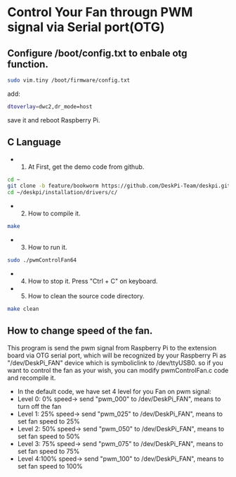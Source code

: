 # Control Your Fan througn PWM signal via Serial port(OTG)
## Configure /boot/config.txt to enbale otg function.
```bash
sudo vim.tiny /boot/firmware/config.txt 
```
add:
```bash
dtoverlay=dwc2,dr_mode=host
```
save it and reboot Raspberry Pi.
## C Language
* 1. At First, get the demo code from github.
```bash
cd ~
git clone -b feature/bookworm https://github.com/DeskPi-Team/deskpi.git
cd ~/deskpi/installation/drivers/c/
```
* 2. How to compile it.
```bash
make 
```
* 3. How to run it.
```bash
sudo ./pwmControlFan64
```
* 4. How to stop it.
Press "Ctrl + C" on keyboard.
* 5. How to clean the source code directory.
```bash
make clean
```
## How to change speed of the fan.
This program is send the pwm signal from Raspberry Pi to the extension board via OTG serial port, which will be recognized by your Raspberry Pi as "/dev/DeskPi_FAN" device which is symboliclink to /dev/ttyUSB0. so if you want to control the fan as your wish, you can modify pwmControlFan.c code and recompile it.
* In the default code, we have set 4 level for you Fan on pwm signal:
* Level 0: 0%  speed-> send "pwm_000" to /dev/DeskPi_FAN", means to turn off the fan 
* Level 1: 25% speed-> send "pwm_025" to /dev/DeskPi_FAN", means to set fan speed to 25%
* Level 2: 50% speed-> send "pwm_050" to /dev/DeskPi_FAN", means to set fan speed to 50%
* Level 3: 75% speed-> send "pwm_075" to /dev/DeskPi_FAN", means to set fan speed to 75%
* Level 4:100% speed-> send "pwm_100" to /dev/DeskPi_FAN", means to set fan speed to 100%
